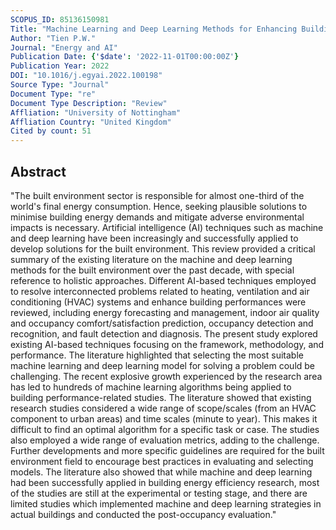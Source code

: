 ```yaml
---
SCOPUS_ID: 85136150981
Title: "Machine Learning and Deep Learning Methods for Enhancing Building Energy Efficiency and Indoor Environmental Quality – A Review"
Author: "Tien P.W."
Journal: "Energy and AI"
Publication Date: {'$date': '2022-11-01T00:00:00Z'}
Publication Year: 2022
DOI: "10.1016/j.egyai.2022.100198"
Source Type: "Journal"
Document Type: "re"
Document Type Description: "Review"
Affliation: "University of Nottingham"
Affliation Country: "United Kingdom"
Cited by count: 51
---
```


## Abstract
"The built environment sector is responsible for almost one-third of the world's final energy consumption. Hence, seeking plausible solutions to minimise building energy demands and mitigate adverse environmental impacts is necessary. Artificial intelligence (AI) techniques such as machine and deep learning have been increasingly and successfully applied to develop solutions for the built environment. This review provided a critical summary of the existing literature on the machine and deep learning methods for the built environment over the past decade, with special reference to holistic approaches. Different AI-based techniques employed to resolve interconnected problems related to heating, ventilation and air conditioning (HVAC) systems and enhance building performances were reviewed, including energy forecasting and management, indoor air quality and occupancy comfort/satisfaction prediction, occupancy detection and recognition, and fault detection and diagnosis. The present study explored existing AI-based techniques focusing on the framework, methodology, and performance. The literature highlighted that selecting the most suitable machine learning and deep learning model for solving a problem could be challenging. The recent explosive growth experienced by the research area has led to hundreds of machine learning algorithms being applied to building performance-related studies. The literature showed that existing research studies considered a wide range of scope/scales (from an HVAC component to urban areas) and time scales (minute to year). This makes it difficult to find an optimal algorithm for a specific task or case. The studies also employed a wide range of evaluation metrics, adding to the challenge. Further developments and more specific guidelines are required for the built environment field to encourage best practices in evaluating and selecting models. The literature also showed that while machine and deep learning had been successfully applied in building energy efficiency research, most of the studies are still at the experimental or testing stage, and there are limited studies which implemented machine and deep learning strategies in actual buildings and conducted the post-occupancy evaluation."

